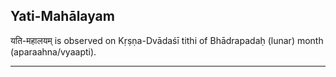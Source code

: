 ## Yati-Mahālayam
यति-महालयम् is observed on Kṛṣṇa-Dvādaśī tithi of Bhādrapadaḥ (lunar) month (aparaahna/vyaapti).



---
